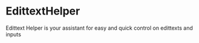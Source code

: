 # EdittextHelper
Edittext Helper is your assistant for easy and quick  control on edittexts and inputs

